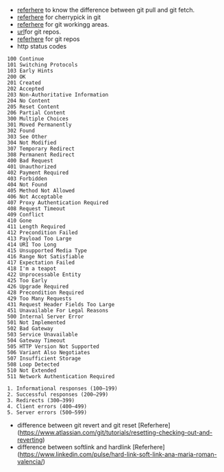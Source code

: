 * [referhere](https://www.gitkraken.com/learn/git/problems/git-pull-vs-fetch#:~:text=When%20comparing%20Git%20pull%20vs,better%20bang%20for%20your%20buck.) to know the difference between git pull and git fetch.
* [referhere](https://www.gitkraken.com/learn/git/cherry-pick) for cherrypick in git
* [referhere](https://blog.knoldus.com/git-working-areas/) for git workingg  areas.
* [url](https://geekflare.com/wp-content/uploads/2021/12/multi-repo-mono-repo-e1640167863631.png)for git repos.
* [referhere](https://geekflare.com/code-repository-strategies/#:~:text=Mono%2Drepo%20favors%20consistency%2C%20whereas,to%20only%20the%20required%20services.) for git repos
* http status codes
```
100 Continue
101 Switching Protocols
103 Early Hints
200 OK
201 Created
202 Accepted
203 Non-Authoritative Information
204 No Content
205 Reset Content
206 Partial Content
300 Multiple Choices
301 Moved Permanently
302 Found
303 See Other
304 Not Modified
307 Temporary Redirect
308 Permanent Redirect
400 Bad Request
401 Unauthorized
402 Payment Required
403 Forbidden
404 Not Found
405 Method Not Allowed
406 Not Acceptable
407 Proxy Authentication Required
408 Request Timeout
409 Conflict
410 Gone
411 Length Required
412 Precondition Failed
413 Payload Too Large
414 URI Too Long
415 Unsupported Media Type
416 Range Not Satisfiable
417 Expectation Failed
418 I'm a teapot
422 Unprocessable Entity
425 Too Early
426 Upgrade Required
428 Precondition Required
429 Too Many Requests
431 Request Header Fields Too Large
451 Unavailable For Legal Reasons
500 Internal Server Error
501 Not Implemented
502 Bad Gateway
503 Service Unavailable
504 Gateway Timeout
505 HTTP Version Not Supported
506 Variant Also Negotiates
507 Insufficient Storage
508 Loop Detected
510 Not Extended
511 Network Authentication Required
```
```
1. Informational responses (100–199)
2. Successful responses (200–299)
3. Redirects (300–399)
4. Client errors (400–499)
5. Server errors (500–599)
```
* difference between git revert and git reset [Referhere] (https://www.atlassian.com/git/tutorials/resetting-checking-out-and-reverting)
* difference between softlink and hardlink [Referhere] (https://www.linkedin.com/pulse/hard-link-soft-link-ana-maria-roman-valencia/)